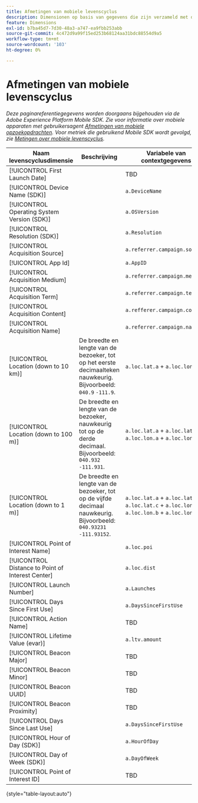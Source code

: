 ```yaml
---
title: Afmetingen van mobiele levenscyclus
description: Dimensionen op basis van gegevens die zijn verzameld met de Mobile SDK.
feature: Dimensions
exl-id: b7ba45d7-7d30-48a3-a747-ea9fbb253abb
source-git-commit: 4c472d9a99f15ed253b68124aa31bdc88554d9a5
workflow-type: tm+mt
source-wordcount: '103'
ht-degree: 0%

---
```


# Afmetingen van mobiele levenscyclus

*Deze paginareferentiegegevens worden doorgaans bijgehouden via de Adobe Experience Platform Mobile SDK. Zie voor informatie over mobiele apparaten met gebruikersagent [Afmetingen van mobiele opzoekopdrachten](mobile-dimensions.md). Voor metriek die gebruikend Mobile SDK wordt gevolgd, zie [Metingen over mobiele levenscyclus](../metrics/lifecycle-metrics.md).*

| Naam levenscyclusdimensie | Beschrijving | Variabele van contextgegevens |
| --- | --- | --- |
| [!UICONTROL First Launch Date] | | TBD |
| [!UICONTROL Device Name (SDK)] | | `a.DeviceName` |
| [!UICONTROL Operating System Version (SDK)] | | `a.OSVersion` |
| [!UICONTROL Resolution (SDK)] | | `a.Resolution` |
| [!UICONTROL Acquisition Source] | | `a.referrer.campaign.source` |
| [!UICONTROL App Id] | | `a.AppID` |
| [!UICONTROL Acquisition Medium] | | `a.referrer.campaign.medium` |
| [!UICONTROL Acquisition Term] | | `a.referrer.campaign.term` |
| [!UICONTROL Acquisition Content] | | `a.refferer.campaign.content` |
| [!UICONTROL Acquisition Name] | | `a.referrer.campaign.name` |
| [!UICONTROL Location (down to 10 km)] | De breedte en lengte van de bezoeker, tot op het eerste decimaalteken nauwkeurig. Bijvoorbeeld: `040.9` `-111.9`. | `a.loc.lat.a` + `a.loc.lon.a` |
| [!UICONTROL Location (down to 100 m)] | De breedte en lengte van de bezoeker, nauwkeurig tot op de derde decimaal. Bijvoorbeeld: `040.932` `-111.931`. | `a.loc.lat.a` + `a.loc.lat.b` + `a.loc.lon.a` + `a.loc.lon.b` |
| [!UICONTROL Location (down to 1 m)] | De breedte en lengte van de bezoeker, tot op de vijfde decimaal nauwkeurig. Bijvoorbeeld: `040.93231` `-111.93152`. | `a.loc.lat.a` + `a.loc.lat.b` + `a.loc.lat.c` + `a.loc.lon.a` + `a.loc.lon.b` + `a.loc.lon.c` |
| [!UICONTROL Point of Interest Name] | | `a.loc.poi` |
| [!UICONTROL Distance to Point of Interest Center] | | `a.loc.dist` |
| [!UICONTROL Launch Number] | | `a.Launches` |
| [!UICONTROL Days Since First Use] | | `a.DaysSinceFirstUse` |
| [!UICONTROL Action Name] | | TBD |
| [!UICONTROL Lifetime Value (evar)] | | `a.ltv.amount` |
| [!UICONTROL Beacon Major] | | TBD |
| [!UICONTROL Beacon Minor] | | TBD |
| [!UICONTROL Beacon UUID] | | TBD |
| [!UICONTROL Beacon Proximity] | | TBD |
| [!UICONTROL Days Since Last Use] | | `a.DaysSinceFirstUse` |
| [!UICONTROL Hour of Day (SDK)] | | `a.HourOfDay` |
| [!UICONTROL Day of Week (SDK)] | | `a.DayOfWeek` |
| [!UICONTROL Point of Interest ID] | | TBD |

{style="table-layout:auto"}

<!-- Missing: Install Date -->
